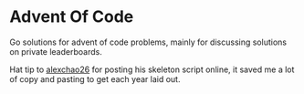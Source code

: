 Advent Of Code
===

Go solutions for advent of code problems, mainly for discussing solutions on private leaderboards.

Hat tip to [alexchao26](https://github.com/krewenki/advent-of-code) for posting his skeleton script online, it saved me a lot of copy and pasting to get each year laid out.

